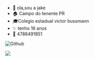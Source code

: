  - 🌸 ola,sou a jake
 - 🏠 Campo do tenente PR
 - 🎓Colegio estadual victor bussmann
 - ✨ tenho 16 anos
 - 📱 4788491851
 
 
 ![Github](https://img.shields.io/badge/GitHub-100000?style=for-the-badge&logo=github&logoColor=white)

<img src="https://img.shields.io/badge/Instagram-E4405F?style=for-the-badge&logo=instagram&logoColor=white"/>
